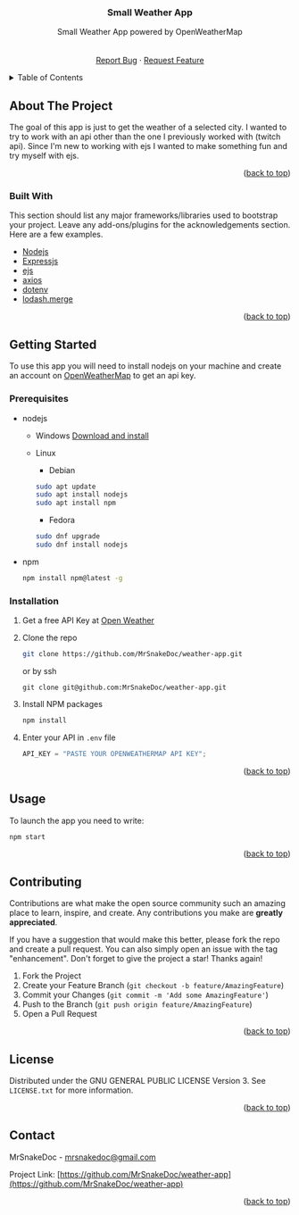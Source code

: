 <div align="center">
  <a href="https://github.com/othneildrew/Best-README-Template">
  </a>

  <h3 align="center">Small Weather App</h3>

  <p align="center">
    Small Weather App powered by OpenWeatherMap
    <br />
    <br />
    <br />
    <a href="https://github.com/MrSnakeDoc/weather-app/issues">Report Bug</a>
    ·
    <a href="https://github.com/MrSnakeDoc/weather-app/issues">Request Feature</a>
  </p>
</div>

<!-- TABLE OF CONTENTS -->
<details>
  <summary>Table of Contents</summary>
  <ol>
    <li>
      <a href="#about-the-project">About The Project</a>
      <ul>
        <li><a href="#built-with">Built With</a></li>
      </ul>
    </li>
    <li>
      <a href="#getting-started">Getting Started</a>
      <ul>
        <li><a href="#prerequisites">Prerequisites</a></li>
        <li><a href="#installation">Installation</a></li>
      </ul>
    </li>
    <li><a href="#usage">Usage</a></li>
    <li><a href="#contributing">Contributing</a></li>
    <li><a href="#license">License</a></li>
    <li><a href="#contact">Contact</a></li>
    <li><a href="#acknowledgments">Acknowledgments</a></li>
  </ol>
</details>

<!-- ABOUT THE PROJECT -->

## About The Project

The goal of this app is just to get the weather of a selected city. I wanted to try to work with an api other than the one I previously worked with (twitch api).
Since I'm new to working with ejs I wanted to make something fun and try myself with ejs.

<p align="right">(<a href="#top">back to top</a>)</p>

### Built With

This section should list any major frameworks/libraries used to bootstrap your project. Leave any add-ons/plugins for the acknowledgements section. Here are a few examples.

- [Nodejs](https://nodejs.org/en/)
- [Expressjs](https://expressjs.com/)
- [ejs](https://ejs.co/)
- [axios](https://github.com/axios/axios)
- [dotenv](https://www.npmjs.com/package/dotenv)
- [lodash.merge](https://www.npmjs.com/package/lodash.merge)

<p align="right">(<a href="#top">back to top</a>)</p>

<!-- GETTING STARTED -->

## Getting Started

To use this app you will need to install nodejs on your machine and create an account on [OpenWeatherMap](https://openweathermap.org/) to get an api key.

### Prerequisites

- nodejs

  - Windows
    [Download and install](https://nodejs.org/en/)

  - Linux

    - Debian

    ```bash
    sudo apt update
    sudo apt install nodejs
    sudo apt install npm
    ```

    - Fedora

    ```bash
    sudo dnf upgrade
    sudo dnf install nodejs
    ```

- npm
  ```bash
  npm install npm@latest -g
  ```

### Installation

1. Get a free API Key at [Open Weather](https://openweathermap.org/)
2. Clone the repo
   ```bash
   git clone https://github.com/MrSnakeDoc/weather-app.git
   ```
   or by ssh
   ```
   git clone git@github.com:MrSnakeDoc/weather-app.git
   ```
3. Install NPM packages
   ```bash
   npm install
   ```
4. Enter your API in `.env` file

   ```js
   API_KEY = "PASTE YOUR OPENWEATHERMAP API KEY";
   ```

<p align="right">(<a href="#top">back to top</a>)</p>

<!-- USAGE EXAMPLES -->

## Usage

To launch the app you need to write:

```bash
npm start
```

<p align="right">(<a href="#top">back to top</a>)</p>

<!-- CONTRIBUTING -->

## Contributing

Contributions are what make the open source community such an amazing place to learn, inspire, and create. Any contributions you make are **greatly appreciated**.

If you have a suggestion that would make this better, please fork the repo and create a pull request. You can also simply open an issue with the tag "enhancement".
Don't forget to give the project a star! Thanks again!

1. Fork the Project
2. Create your Feature Branch (`git checkout -b feature/AmazingFeature`)
3. Commit your Changes (`git commit -m 'Add some AmazingFeature'`)
4. Push to the Branch (`git push origin feature/AmazingFeature`)
5. Open a Pull Request

<p align="right">(<a href="#top">back to top</a>)</p>

<!-- LICENSE -->

## License

Distributed under the GNU GENERAL PUBLIC LICENSE Version 3. See `LICENSE.txt` for more information.

<p align="right">(<a href="#top">back to top</a>)</p>

<!-- CONTACT -->

## Contact

MrSnakeDoc - mrsnakedoc@gmail.com

Project Link: [https://github.com/MrSnakeDoc/weather-app](https://github.com/MrSnakeDoc/weather-app)

<p align="right">(<a href="#top">back to top</a>)</p>
